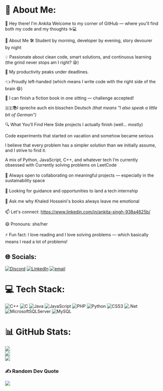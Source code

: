 # 💫 About Me:
👋 Hey there! I'm Ankita
Welcome to my corner of GitHub — where you'll find both my code and my thoughts ☕💻

🧠 About Me
🛠️ Student by morning, developer by evening, story devourer by night

💡 Passionate about clean code, smart solutions, and continuous learning (the grind never stops am I right? 😪)

🎯 My productivity peaks under deadlines.

👈 Proudly left-handed (which means I write code with the right side of the brain 😄)

📖 I can finish a fiction book in one sitting — challenge accepted!

🇩🇪📚I spreche auch ein bisschen Deutsch *(that means "I also speak a little bit of German")*

🔍 What You’ll Find Here
Side projects I actually finish (well… mostly)

Code experiments that started on vacation and somehow became serious

I believe that every problem has a simpler solution than we initially assume, and I strive to find it.

A mix of Python, JavaScript, C++, and whatever tech I’m currently obsessed with
 Currently solving problems on LeetCode<br><br>👯 Always open to collaborating on meaningful projects — especially in the sustainability space<br><br>🤝 Looking for guidance and opportunities to land a tech internship<br><br>💬 Ask me why Khaled Hosseini's books always leave me emotional<br><br>📫 Let's connect: https://www.linkedin.com/in/ankita-singh-938a4625b/ <br><br>😄 Pronouns: she/her<br><br>⚡ Fun fact: I love reading and I love solving problems — which basically means I read a lot of problems!


## 🌐 Socials:
[![Discord](https://img.shields.io/badge/Discord-%237289DA.svg?logo=discord&logoColor=white)](https://discord.gg/clawsandquips) [![LinkedIn](https://img.shields.io/badge/LinkedIn-%230077B5.svg?logo=linkedin&logoColor=white)](https://linkedin.com/in/https://www.linkedin.com/in/ankita-singh-938a4625b) [![email](https://img.shields.io/badge/Email-D14836?logo=gmail&logoColor=white)](mailto:as10090174@gmail.com) 

# 💻 Tech Stack:
![C++](https://img.shields.io/badge/c++-%2300599C.svg?style=for-the-badge&logo=c%2B%2B&logoColor=white) ![C](https://img.shields.io/badge/c-%2300599C.svg?style=for-the-badge&logo=c&logoColor=white) ![Java](https://img.shields.io/badge/java-%23ED8B00.svg?style=for-the-badge&logo=openjdk&logoColor=white) ![JavaScript](https://img.shields.io/badge/javascript-%23323330.svg?style=for-the-badge&logo=javascript&logoColor=%23F7DF1E) ![PHP](https://img.shields.io/badge/php-%23777BB4.svg?style=for-the-badge&logo=php&logoColor=white) ![Python](https://img.shields.io/badge/python-3670A0?style=for-the-badge&logo=python&logoColor=ffdd54) ![CSS3](https://img.shields.io/badge/css3-%231572B6.svg?style=for-the-badge&logo=css3&logoColor=white) ![.Net](https://img.shields.io/badge/.NET-5C2D91?style=for-the-badge&logo=.net&logoColor=white) ![MicrosoftSQLServer](https://img.shields.io/badge/Microsoft%20SQL%20Server-CC2927?style=for-the-badge&logo=microsoft%20sql%20server&logoColor=white) ![MySQL](https://img.shields.io/badge/mysql-4479A1.svg?style=for-the-badge&logo=mysql&logoColor=white)
# 📊 GitHub Stats:
![](https://github-readme-stats.vercel.app/api?username=AnkitaS99&theme=rose&hide_border=false&include_all_commits=true&count_private=true)<br/>
![](https://nirzak-streak-stats.vercel.app/?user=AnkitaS99&theme=rose&hide_border=false)<br/>
![](https://github-readme-stats.vercel.app/api/top-langs/?username=AnkitaS99&theme=rose&hide_border=false&include_all_commits=true&count_private=true&layout=compact)

### ✍️ Random Dev Quote
![](https://quotes-github-readme.vercel.app/api?type=horizontal&theme=radical)

<!-- Proudly created with GPRM ( https://gprm.itsvg.in ) -->
